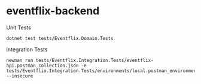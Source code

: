 # eventflix-backend

Unit Tests

```
dotnet test tests/Eventflix.Domain.Tests
```

Integration Tests

```
newman run tests/Eventflix.Integration.Tests/eventflix-api.postman_collection.json -e tests/Eventflix.Integration.Tests/environments/local.postman_environment.json --insecure
```


